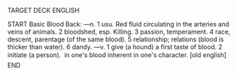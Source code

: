 TARGET DECK
ENGLISH

START
Basic
Blood
Back: —n. 1 usu. Red fluid circulating in the arteries and veins of animals. 2 bloodshed, esp. Killing. 3 passion, temperament. 4 race, descent, parentage (of the same blood). 5 relationship; relations (blood is thicker than water). 6 dandy. —v. 1 give (a hound) a first taste of blood. 2 initiate (a person).  in one's blood inherent in one's character. [old english]
END
